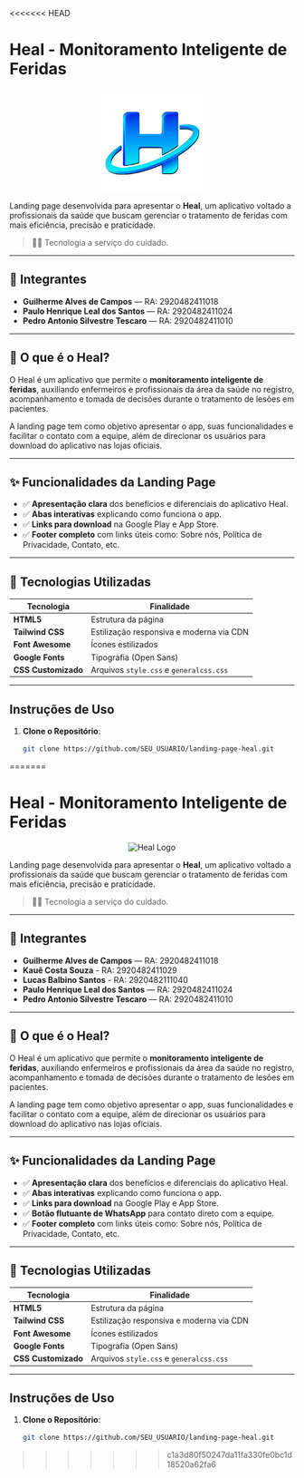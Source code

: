 <<<<<<< HEAD
# Heal - Monitoramento Inteligente de Feridas

<p align="center">
  <img src="site\src\view\assets\imgs\Logo_Heal4.png" alt="Heal Logo" width="180">
</p>

Landing page desenvolvida para apresentar o **Heal**, um aplicativo voltado a profissionais da saúde que buscam gerenciar o tratamento de feridas com mais eficiência, precisão e praticidade.

> 👨‍⚕️ Tecnologia a serviço do cuidado.

---

## 👥 Integrantes

- **Guilherme Alves de Campos** — RA: 2920482411018
- **Paulo Henrique Leal dos Santos** — RA: 2920482411024
- **Pedro Antonio Silvestre Tescaro** — RA: 2920482411010

---

## 📲 O que é o Heal?

O Heal é um aplicativo que permite o **monitoramento inteligente de feridas**, auxiliando enfermeiros e profissionais da área da saúde no registro, acompanhamento e tomada de decisões durante o tratamento de lesões em pacientes.

A landing page tem como objetivo apresentar o app, suas funcionalidades e facilitar o contato com a equipe, além de direcionar os usuários para download do aplicativo nas lojas oficiais.

---

## ✨ Funcionalidades da Landing Page

- ✅ **Apresentação clara** dos benefícios e diferenciais do aplicativo Heal.
- ✅ **Abas interativas** explicando como funciona o app.
- ✅ **Links para download** na Google Play e App Store.
- ✅ **Footer completo** com links úteis como: Sobre nós, Política de Privacidade, Contato, etc.

---

## 🧪 Tecnologias Utilizadas

| Tecnologia         | Finalidade                                 |
|--------------------|---------------------------------------------|
| **HTML5**          | Estrutura da página                         |
| **Tailwind CSS**   | Estilização responsiva e moderna via CDN    |
| **Font Awesome**   | Ícones estilizados                          |
| **Google Fonts**   | Tipografia (Open Sans)                      |
| **CSS Customizado**| Arquivos `style.css` e `generalcss.css`     |

---

## Instruções de Uso

1. **Clone o Repositório**:
   ```bash
   git clone https://github.com/SEU_USUARIO/landing-page-heal.git
=======
# Heal - Monitoramento Inteligente de Feridas

<p align="center">
  <img src="./imgs/Logo_Heal4.png" alt="Heal Logo" width="180">
</p>

Landing page desenvolvida para apresentar o **Heal**, um aplicativo voltado a profissionais da saúde que buscam gerenciar o tratamento de feridas com mais eficiência, precisão e praticidade.

> 👨‍⚕️ Tecnologia a serviço do cuidado.

---

## 👥 Integrantes

- **Guilherme Alves de Campos** — RA: 2920482411018
- **Kauê Costa Souza** - RA: 2920482411029
- **Lucas Balbino Santos** - RA: 2920482111040
- **Paulo Henrique Leal dos Santos** — RA: 2920482411024
- **Pedro Antonio Silvestre Tescaro** — RA: 2920482411010

---

## 📲 O que é o Heal?

O Heal é um aplicativo que permite o **monitoramento inteligente de feridas**, auxiliando enfermeiros e profissionais da área da saúde no registro, acompanhamento e tomada de decisões durante o tratamento de lesões em pacientes.

A landing page tem como objetivo apresentar o app, suas funcionalidades e facilitar o contato com a equipe, além de direcionar os usuários para download do aplicativo nas lojas oficiais.

---

## ✨ Funcionalidades da Landing Page

- ✅ **Apresentação clara** dos benefícios e diferenciais do aplicativo Heal.
- ✅ **Abas interativas** explicando como funciona o app.
- ✅ **Links para download** na Google Play e App Store.
- ✅ **Botão flutuante de WhatsApp** para contato direto com a equipe.
- ✅ **Footer completo** com links úteis como: Sobre nós, Política de Privacidade, Contato, etc.

---

## 🧪 Tecnologias Utilizadas

| Tecnologia         | Finalidade                                 |
|--------------------|---------------------------------------------|
| **HTML5**          | Estrutura da página                         |
| **Tailwind CSS**   | Estilização responsiva e moderna via CDN    |
| **Font Awesome**   | Ícones estilizados                          |
| **Google Fonts**   | Tipografia (Open Sans)                      |
| **CSS Customizado**| Arquivos `style.css` e `generalcss.css`     |

---

## Instruções de Uso

1. **Clone o Repositório**:
   ```bash
   git clone https://github.com/SEU_USUARIO/landing-page-heal.git
>>>>>>> c1a3d80f50247da11fa330fe0bc1d18520a62fa6
